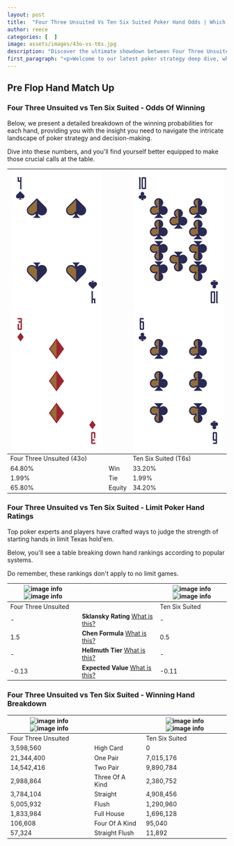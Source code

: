 ```yaml
---
layout: post
title:  "Four Three Unsuited Vs Ten Six Suited Poker Hand Odds | Which Is The Better Hand In Poker? A Complete Guide"
author: reece
categories: [  ]
image: assets/images/43o-vs-t6s.jpg
description: "Discover the ultimate showdown between Four Three Unsuited and Ten Six Suited in poker! Uncover the odds, strategies, and scenarios where one hand triumphs over the other. Get ready to up your poker game with this thrilling analysis."
first_paragraph: "<p>Welcome to our latest poker strategy deep dive, where we're pitting two distinct hands against each other in a high-stakes showdown: Four Three Unsuited vs Ten Six Suited.</p><p>In the dynamic world of poker, every decision counts, and knowing which hand holds the upper hand is key to your success at the table.</p><p>In this article, we'll dissect these two hands, explore the scenarios where one dominates the other, and equip you with the knowledge to make strategic choices that can tip the odds in your favor.</p><p>Get ready to unravel the intriguing dynamics of these poker hands and elevate your game to new heights.</p>"
---
```




[comment]: # (sp0)

## Pre Flop Hand Match Up

<div class="table hand-ratings" markdown="1"> 



### Four Three Unsuited vs Ten Six Suited - Odds Of Winning

Below, we present a detailed breakdown of the winning probabilities for each hand, providing you with the insight you need to navigate the intricate landscape of poker strategy and decision-making. 

Dive into these numbers, and you'll find yourself better equipped to make those crucial calls at the table.


    
| ![image info](assets/images/hand1/4.png) ![image info](assets/images/hand1/3o.png) |  | ![image info](assets/images/hand2/t.png) ![image info](assets/images/hand2/6.png) |
| -------- | -------- | -------- |
| Four Three Unsuited (43o) |  | Ten Six Suited (T6s) |
| 64.80% | Win | 33.20% |
| 1.99% | Tie | 1.99% |
| 65.80% | Equity | 34.20% |




[comment]: # (sp1)



### Four Three Unsuited vs Ten Six Suited - Limit Poker Hand Ratings

Top poker experts and players have crafted ways to judge the strength of starting hands in limit Texas hold'em. 

Below, you'll see a table breaking down hand rankings according to popular systems. 

Do remember, these rankings don't apply to no limit games.


    
| ![image info](https://www.riverpairs.com/assets/images/hand1/4.png) ![image info](https://www.riverpairs.com/assets/images/hand1/3o.png) |  | ![image info](https://www.riverpairs.com/assets/images/hand2/t.png) ![image info](https://www.riverpairs.com/assets/images/hand2/6.png) |
| -------- | -------- | -------- |
| Four Three Unsuited |  | Ten Six Suited |
| - | **Sklansky Rating** [What is this?](/sklansky-rating-explained) | - |
| 1.5 | **Chen Formula** [What is this?](/chen-formula-explained) | 0.5 |
| - | **Hellmuth Tier** [What is this?](/Hellmuth-tier-explained) | - |
| -0.13 | **Expected Value** [What is this?](/expected-value-explained) | -0.11 |




[comment]: # (sp2)



### Four Three Unsuited vs Ten Six Suited - Winning Hand Breakdown


    
| ![image info](https://www.riverpairs.com/assets/images/hand1/4.png) ![image info](https://www.riverpairs.com/assets/images/hand1/3o.png) |  | ![image info](https://www.riverpairs.com/assets/images/hand2/t.png) ![image info](https://www.riverpairs.com/assets/images/hand2/6.png) |
| -------- | -------- | -------- |
| Four Three Unsuited |  | Ten Six Suited |
| 3,598,560 | High Card | 0 |
| 21,344,400 | One Pair | 7,015,176 |
| 14,542,416 | Two Pair | 9,890,784 |
| 2,988,864 | Three Of A Kind | 2,380,752 |
| 3,784,104 | Straight | 4,908,456 |
| 5,005,932 | Flush | 1,290,960 |
| 1,833,984 | Full House | 1,696,128 |
| 106,608 | Four Of A Kind | 95,040 |
| 57,324 | Straight Flush | 11,892 |




[comment]: # (sp3)



</div>

[comment]: # (sp4)



[comment]: # (sp5)

